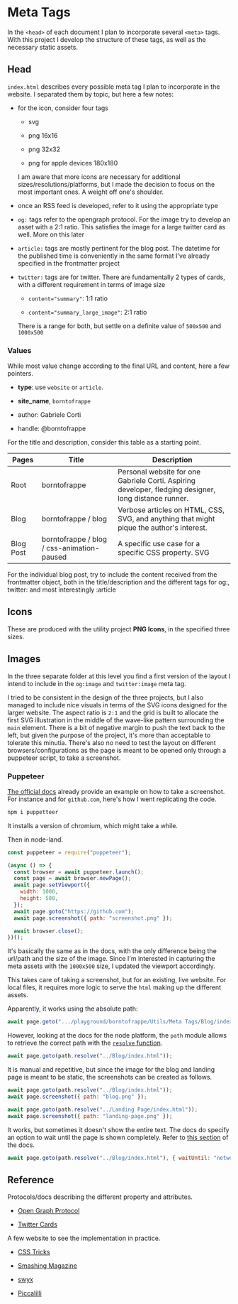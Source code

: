 # Meta Tags

In the `<head>` of each document I plan to incorporate several `<meta>` tags. With this project I develop the structure of these tags, as well as the necessary static assets.

## Head

`index.html` describes every possible meta tag I plan to incorporate in the website. I separated them by topic, but here a few notes:

- for the icon, consider four tags

  - svg

  - png 16x16

  - png 32x32

  - png for apple devices 180x180

  I am aware that more icons are necessary for additional sizes/resolutions/platforms, but I made the decision to focus on the most important ones. A weight off one's shoulder.

- once an RSS feed is developed, refer to it using the appropriate type

- `og:` tags refer to the opengraph protocol. For the image try to develop an asset with a 2:1 ratio. This satisfies the image for a large twitter card as well. More on this later

- `article:` tags are mostly pertinent for the blog post. The datetime for the published time is conveniently in the same format I've already specified in the frontmatter project

- `twitter:` tags are for twitter. There are fundamentally 2 types of cards, with a different requirement in terms of image size

  - `content="summary"`: 1:1 ratio

  - `content="summary_large_image"`: 2:1 ratio

  There is a range for both, but settle on a definite value of `500x500` and `1000x500`

### Values

While most value change according to the final URL and content, here a few pointers.

- **type**: use `website` or `article`.

- **site_name**, `borntofrappe`

- author: Gabriele Corti

- handle: @borntofrappe

For the title and description, consider this table as a starting point.

| Pages     | Title                                      | Description                                                                                           |
| --------- | ------------------------------------------ | ----------------------------------------------------------------------------------------------------- |
| Root      | borntofrappe                               | Personal website for one Gabriele Corti. Aspiring developer, fledging designer, long distance runner. |
| Blog      | borntofrappe / blog                        | Verbose articles on HTML, CSS, SVG, and anything that might pique the author's interest.              |
| Blog Post | borntofrappe / blog / css-animation-paused | A specific use case for a specific CSS property. SVG                                                  |

For the individual blog post, try to include the content received from the frontmatter object, both in the title/description and the different tags for og:, twitter: and most interestingly :article

## Icons

These are produced with the utility project **PNG Icons**, in the specified three sizes.

## Images

In the three separate folder at this level you find a first version of the layout I intend to include in the `og:image` and `twitter:image` meta tag.

I tried to be consistent in the design of the three projects, but I also managed to include nice visuals in terms of the SVG icons designed for the larger website. The aspect ratio is `2:1` and the grid is built to allocate the first SVG illustration in the middle of the wave-like pattern surrounding the `main` element. There is a bit of negative margin to push the text back to the left, but given the purpose of the project, it's more than acceptable to tolerate this minutia. There's also no need to test the layout on different browsers/configurations as the page is meant to be opened only through a puppeteer script, to take a screenshot.

### Puppeteer

[The official docs](https://github.com/puppeteer/puppeteer) already provide an example on how to take a screenshot. For instance and for `github.com`, here's how I went replicating the code.

```bash
npm i puppetteer
```

It installs a version of chromium, which might take a while.

Then in node-land.

```js
const puppeteer = require("puppeteer");

(async () => {
  const browser = await puppeteer.launch();
  const page = await browser.newPage();
  await page.setViewport({
    width: 1000,
    height: 500,
  });
  await page.goto("https://github.com");
  await page.screenshot({ path: "screenshot.png" });

  await browser.close();
})();
```

It's basically the same as in the docs, with the only difference being the url/path and the size of the image. Since I'm interested in capturing the meta assets with the `1000x500` size, I updated the viewport accordingly.

This takes care of taking a screenshot, but for an existing, live website. For local files, it requires more logic to serve the `html` making up the different assets.

Apparently, it works using the absolute path:

```js
await page.goto(".../playground/borntofrappe/Utils/Meta Tags/Blog/index.html");
```

However, looking at the docs for the node platform, the `path` module allows to retrieve the correct path with the [`resolve` function](https://nodejs.org/docs/latest/api/path.html#path_path_resolve_paths).

```js
await page.goto(path.resolve("../Blog/index.html"));
```

It is manual and repetitive, but since the image for the blog and landing page is meant to be static, the screenshots can be created as follows.

```js
await page.goto(path.resolve("../Blog/index.html"));
await page.screenshot({ path: "blog.png" });

await page.goto(path.resolve("../Landing Page/index.html"));
await page.screenshot({ path: "landing-page.png" });
```

It works, but sometimes it doesn't show the entire text. The docs do specify an option to wait until the page is shown completely. Refer to [this section](https://github.com/puppeteer/puppeteer/blob/v2.1.1/docs/api.md#framegotourl-options) of the docs.

```js
await page.goto(path.resolve("../Blog/index.html"), { waitUntil: "networkidle0" });
```

## Reference

Protocols/docs describing the different property and attributes.

- [Open Graph Protocol](https://ogp.me/)

- [Twitter Cards](https://developer.twitter.com/en/docs/tweets/optimize-with-cards/overview/abouts-cards)

A few website to see the implementation in practice.

- [CSS Tricks](https://css-tricks.com/)

- [Smashing Magazine](https://www.smashingmagazine.com/)

- [swyx](https://www.swyx.io/)

- [Piccalilli](http://piccalil.li/)
